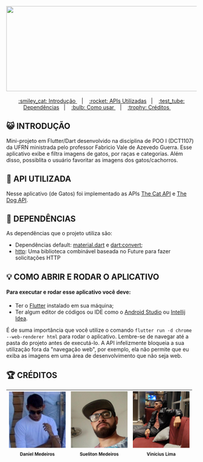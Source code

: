 <p align="center">
  <img width="640" height="226" src="https://i.ibb.co/XD5CmRr/gatosusu.png">
</p>
<p align="center">
  <a href="#Introdução"> :smiley_cat: Introdução </a>&nbsp;&nbsp;&nbsp;|&nbsp;&nbsp;&nbsp;
  <a href="#Api"> :rocket: APIs Utilizadas</a>&nbsp;&nbsp;&nbsp;|&nbsp;&nbsp;&nbsp;
  <a href="#Dependencias"> :test_tube: Dependências</a>&nbsp;&nbsp;&nbsp;|&nbsp;&nbsp;&nbsp;
  <a href="#Comousar">:bulb:	Como usar </a>&nbsp;&nbsp;&nbsp;|&nbsp;&nbsp;&nbsp;
  <a href="#Creditos"> :trophy:	 Créditos </a>&nbsp;&nbsp;&nbsp;&nbsp;&nbsp;&nbsp;
</p>

<a id="Introdução"></a>
## :smiley_cat: INTRODUÇÃO

Mini-projeto em Flutter/Dart desenvolvido na disciplina de POO I (DCT1107) da UFRN ministrada pelo professor Fabricio Vale de Azevedo Guerra. Esse aplicativo exibe e filtra imagens de gatos, por raças e categorias. Além disso, possiblita o usuário favoritar as imagens dos gatos/cachorros.

<a id="Api"></a>
## :rocket: API UTILIZADA

Nesse aplicativo (de Gatos) foi implementado as APIs [The Cat API](https://thecatapi.com) e [The Dog API](https://thedogapi.com). 

<a id="Dependencias"></a>
## :test_tube: DEPENDÊNCIAS

As dependências que o projeto utiliza são:
- Dependências default: [material.dart](https://api.flutter.dev/flutter/material/material-library.html) e [dart:convert](https://api.dart.dev/stable/3.0.3/dart-convert/dart-convert-library.html);
- [http](https://pub.dev/packages/http/versions/0.13.6): Uma biblioteca combinável baseada no Future para fazer solicitações HTTP

<a id="Comousar"></a>
## :bulb:	COMO ABRIR E RODAR O APLICATIVO

#### Para executar e rodar esse aplicativo você deve:

- Ter o [Flutter](https://docs.flutter.dev/get-started/install) instalado em sua máquina;
- Ter algum editor de códigos ou IDE como o [Android Studio](https://developer.android.com/studio) ou [Intellij Idea](https://www.jetbrains.com/pt-br/idea/download/).

É de suma importância que você utilize o comando `flutter run -d chrome --web-renderer html` para rodar o aplicativo. Lembre-se de navegar até a pasta do projeto antes de executá-lo. A API infelizmente bloqueia a sua utilização fora da "navegação web", por exemplo, ela não permite que eu exiba as imagens em uma área de desenvolvimento que não seja web.

<a id="Creditos"></a>
## :trophy:	CRÉDITOS

| <img src="https://github.com/SusuGostoso/TheCatFlutter/blob/master/images/oxe1.jpg?raw=true" width=150><br><sub> Daniel Medeiros </sub> |  <img src="https://github.com/SusuGostoso/TheCatFlutter/blob/master/images/oxe0.jpg?raw=true" width=150><br><sub> Sueliton Medeiros </sub> |  <img src="https://github.com/SusuGostoso/TheCatFlutter/blob/master/images/oxe2.png?raw=true" width=150><br><sub> Vinicius Lima </sub> | 
|---|---|---|
